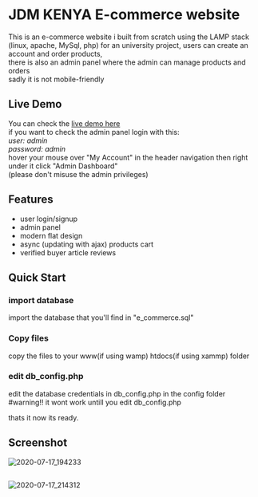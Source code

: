 # JDM KENYA E-commerce website

This is an e-commerce website i built from scratch using the LAMP stack (linux, apache, MySql, php) for an university project, users can create an account and order products,  
there is also an admin panel where the admin can manage products and orders  
sadly it is not mobile-friendly

## Live Demo

You can check the [live demo here](https://peter-kimanzi.github.io/E-Commerce-Website-Using-PHP/)  
if you want to check the admin panel login with this:  
*user: admin*  
*password: admin*  
hover your mouse over "My Account" in the header navigation then right under it click "Admin Dashboard"  
(please don't misuse the admin privileges)  

## Features

* user login/signup
* admin panel
* modern flat design
* async (updating with ajax) products cart
* verified buyer article reviews

## Quick Start

### import database
import the database that you'll find in "e_commerce.sql"

### Copy files
copy the files to your www(if using wamp) htdocs(if using xammp)  folder

### edit db_config.php
edit the database credentials in db_config.php in the config folder
#warning!!
it wont work untill you edit db_config.php

thats it now its ready.

## Screenshot
![2020-07-17_194233](https://user-images.githubusercontent.com/46753769/87829339-cb41ba80-c876-11ea-8bff-f857b7f1db66.jpg)
##
![2020-07-17_214312](https://user-images.githubusercontent.com/46753769/87829443-017f3a00-c877-11ea-89c0-49b9b386f52d.jpg)

